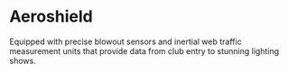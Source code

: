 Aeroshield
===========

Equipped with precise blowout sensors and inertial web traffic measurement units that provide data from club entry to stunning lighting shows.
